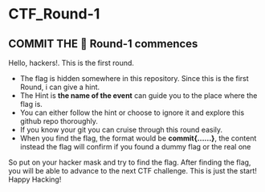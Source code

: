 # CTF_Round-1
## COMMIT THE 🚩 Round-1 commences

Hello, hackers!. This is the first round. 
* The flag is hidden somewhere in this repository. Since this is the first Round, i can give a hint.
* The Hint is **the name of the event** can guide you to the place where the flag is.
* You can either follow the hint or choose to ignore it and explore this github repo thoroughly.
* If you know your git you can cruise through this round easily.
* When you find the flag, the format would be **commit{......}**, the content instead the flag will confirm if you found a dummy flag or the real one

So put on your hacker mask and try to find the flag. After finding the flag, you will be able to advance to the next CTF challenge.
This is just the start! Happy Hacking!
